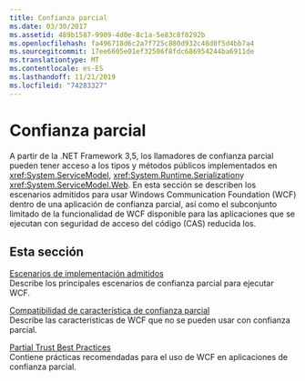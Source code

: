 ```yaml
---
title: Confianza parcial
ms.date: 03/30/2017
ms.assetid: 489b1587-9909-4d0e-8c1a-5e83c8f8292b
ms.openlocfilehash: fa496718d6c2a7f725c880d932c48d0f5d4bb7a4
ms.sourcegitcommit: 17ee6605e01ef32506f8fdc686954244ba6911de
ms.translationtype: MT
ms.contentlocale: es-ES
ms.lasthandoff: 11/21/2019
ms.locfileid: "74283327"
---
```

# <a name="partial-trust"></a>Confianza parcial

A partir de la .NET Framework 3,5, los llamadores de confianza parcial pueden tener acceso a los tipos y métodos públicos implementados en <xref:System.ServiceModel>, <xref:System.Runtime.Serialization>y <xref:System.ServiceModel.Web>. En esta sección se describen los escenarios admitidos para usar Windows Communication Foundation (WCF) dentro de una aplicación de confianza parcial, así como el subconjunto limitado de la funcionalidad de WCF disponible para las aplicaciones que se ejecutan con seguridad de acceso del código (CAS) reducida los.  
  
## <a name="in-this-section"></a>Esta sección  
 [Escenarios de implementación admitidos](../../../../docs/framework/wcf/feature-details/supported-deployment-scenarios.md)  
 Describe los principales escenarios de confianza parcial para ejecutar WCF.  
  
 [Compatibilidad de característica de confianza parcial](../../../../docs/framework/wcf/feature-details/partial-trust-feature-compatibility.md)  
 Describe las características de WCF que no se pueden usar con confianza parcial.  
  
 [Partial Trust Best Practices](../../../../docs/framework/wcf/feature-details/partial-trust-best-practices.md)  
 Contiene prácticas recomendadas para el uso de WCF en aplicaciones de confianza parcial.
